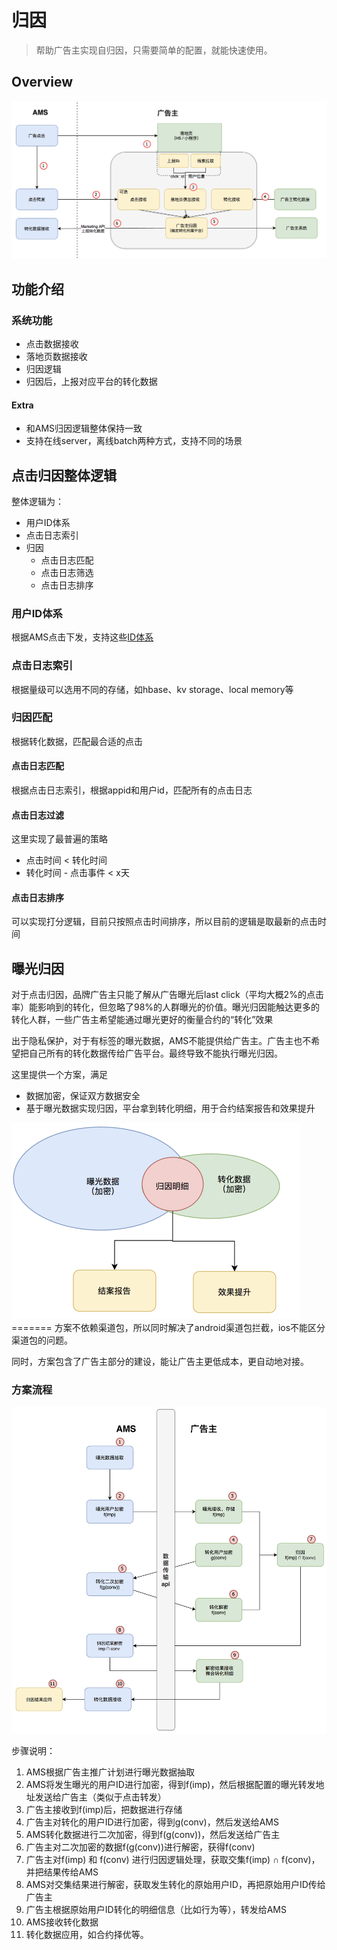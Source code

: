 # 归因

> 帮助广告主实现自归因，只需要简单的配置，就能快速使用。

## Overview

![img](./architecture.png)

## 功能介绍

### 系统功能

- 点击数据接收
- 落地页数据接收
- 归因逻辑
- 归因后，上报对应平台的转化数据

#### Extra

- 和AMS归因逻辑整体保持一致
- 支持在线server，离线batch两种方式，支持不同的场景

## 点击归因整体逻辑

整体逻辑为：

- 用户ID体系
- 点击日志索引
- 归因
  - 点击日志匹配
  - 点击日志筛选
  - 点击日志排序

### 用户ID体系

根据AMS点击下发，支持这些[ID体系](https://github.com/TencentAd/attribution/blob/master/attribution/proto/user/user.proto#L8)

### 点击日志索引

根据量级可以选用不同的存储，如hbase、kv storage、local memory等

### 归因匹配

根据转化数据，匹配最合适的点击

#### 点击日志匹配

根据点击日志索引，根据appid和用户id，匹配所有的点击日志

#### 点击日志过滤

这里实现了最普遍的策略

- 点击时间 < 转化时间
- 转化时间 - 点击事件 < x天

#### 点击日志排序

可以实现打分逻辑，目前只按照点击时间排序，所以目前的逻辑是取最新的点击时间

## 曝光归因

对于点击归因，品牌广告主只能了解从广告曝光后last click（平均大概2%的点击率）能影响到的转化，但忽略了98%的人群曝光的价值。曝光归因能触达更多的转化人群，一些广告主希望能通过曝光更好的衡量合约的“转化”效果

出于隐私保护，对于有标签的曝光数据，AMS不能提供给广告主。广告主也不希望把自己所有的转化数据传给广告平台。最终导致不能执行曝光归因。

这里提供一个方案，满足

- 数据加密，保证双方数据安全
- 基于曝光数据实现归因，平台拿到转化明细，用于合约结案报告和效果提升

<img src="./README.assets/y5SjeOox98jQrOyN5EfexA.png" alt="img" style="zoom:50%;" />
=======
方案不依赖渠道包，所以同时解决了android渠道包拦截，ios不能区分渠道包的问题。

同时，方案包含了广告主部分的建设，能让广告主更低成本，更自动地对接。

### **方案流程**

![img](./README.assets/Tjnzz6LQ45M3KMoAa3Kc-w.png)

步骤说明：

1. AMS根据广告主推广计划进行曝光数据抽取
2. AMS将发生曝光的用户ID进行加密，得到f(imp)，然后根据配置的曝光转发地址发送给广告主（类似于点击转发）
3. 广告主接收到f(imp)后，把数据进行存储
4. 广告主对转化的用户ID进行加密，得到g(conv)，然后发送给AMS
5. AMS转化数据进行二次加密，得到f(g(conv))，然后发送给广告主
6. 广告主对二次加密的数据f(g(conv))进行解密，获得f(conv)
7. 广告主对f(imp) 和 f(conv) 进行归因逻辑处理，获取交集f(imp) ∩ f(conv)，并把结果传给AMS
8. AMS对交集结果进行解密，获取发生转化的原始用户ID，再把原始用户ID传给广告主
9. 广告主根据原始用户ID转化的明细信息（比如行为等），转发给AMS
10. AMS接收转化数据
11. 转化数据应用，如合约择优等。
